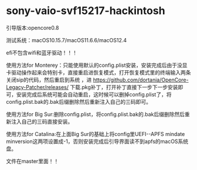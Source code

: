 # sony-vaio-svf15217-hackintosh


引导版本:opencore0.8


测试系统：macOS10.15.7/macOS11.6.6/macOS12.4


efi不包含wifi和蓝牙驱动！！！


使用方法for Monterey：只能使用默认的config.plist安装，安装完成后由于没显卡驱动操作起来会特别卡，直接重启进恢复模式，打开恢复模式里的终端输入两条关闭sip的代码，然后重启到系统
，进 https://github.com/dortania/OpenCore-Legacy-Patcher/releases/   下载.pkg补丁，打开补丁直接下一步下一步安装即可，安装完成后系统可能会自动重启，这时候可以删掉config.plist了，将config.plist.bak的.bak后缀删除然后重新注入自己的三码即可。


使用方法for Big Sur:删除config.plist，将config.plist.bak的.bak后缀删除然后重新注入自己的三码直接安装。


使用方法for Catalina:在上面Big Sur的基础上将config里UEFI--APFS  mindate   minversion这两项设置成-1，否则安装完成后引导界面读不到apfs的macOS系统盘。


文件在master里面！！
